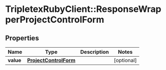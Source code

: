 # TripletexRubyClient::ResponseWrapperProjectControlForm

## Properties
Name | Type | Description | Notes
------------ | ------------- | ------------- | -------------
**value** | [**ProjectControlForm**](ProjectControlForm.md) |  | [optional] 


